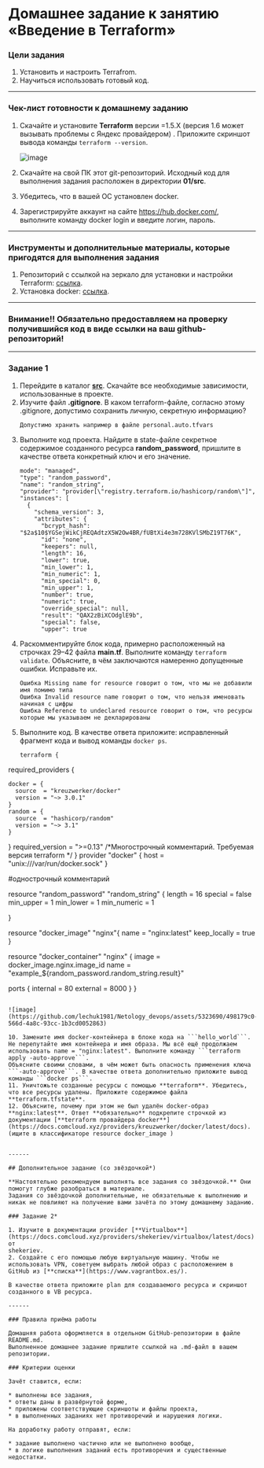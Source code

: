 # Домашнее задание к занятию «Введение в Terraform»

### Цели задания

1. Установить и настроить Terrafrom.
2. Научиться использовать готовый код.

------

### Чек-лист готовности к домашнему заданию

1. Скачайте и установите **Terraform** версии =1.5.Х (версия 1.6 может вызывать проблемы с Яндекс провайдером) . Приложите скриншот вывода команды ```terraform --version```.
   
   ![image](https://github.com/lechuk1981/Netology_devops/assets/5323690/c89afe9c-4b2e-4b52-95a7-d36c5a091a03)
   
3. Скачайте на свой ПК этот git-репозиторий. Исходный код для выполнения задания расположен в директории **01/src**.
4. Убедитесь, что в вашей ОС установлен docker.
5. Зарегистрируйте аккаунт на сайте https://hub.docker.com/, выполните команду docker login и введите логин, пароль.

------

### Инструменты и дополнительные материалы, которые пригодятся для выполнения задания

1. Репозиторий с ссылкой на зеркало для установки и настройки Terraform: [ссылка](https://github.com/netology-code/devops-materials).
2. Установка docker: [ссылка](https://docs.docker.com/engine/install/ubuntu/). 
------
### Внимание!! Обязательно предоставляем на проверку получившийся код в виде ссылки на ваш github-репозиторий!
------

### Задание 1

1. Перейдите в каталог [**src**](https://github.com/netology-code/ter-homeworks/tree/main/01/src). Скачайте все необходимые зависимости, использованные в проекте. 
2. Изучите файл **.gitignore**. В каком terraform-файле, согласно этому .gitignore, допустимо сохранить личную, секретную информацию?
      ```
      Допустимо хранить например в файле personal.auto.tfvars
      ```
4. Выполните код проекта. Найдите  в state-файле секретное содержимое созданного ресурса **random_password**, пришлите в качестве ответа конкретный ключ и его значение.
      ```
      mode": "managed",
      "type": "random_password",
      "name": "random_string",
      "provider": "provider[\"registry.terraform.io/hashicorp/random\"]",
      "instances": [
        {
          "schema_version": 3,
          "attributes": {
            "bcrypt_hash": "$2a$10$YGSejWikCjREQAdtzX5W2Ow4BR/fUBtXi4e3m728KVlSMbZ19T76K",
            "id": "none",
            "keepers": null,
            "length": 16,
            "lower": true,
            "min_lower": 1,
            "min_numeric": 1,
            "min_special": 0,
            "min_upper": 1,
            "number": true,
            "numeric": true,
            "override_special": null,
            "result": "QAX2zBiXCOdglE9b",
            "special": false,
            "upper": true
      ```
6. Раскомментируйте блок кода, примерно расположенный на строчках 29–42 файла **main.tf**.
Выполните команду ```terraform validate```. Объясните, в чём заключаются намеренно допущенные ошибки. Исправьте их.
   ```
   Ошибка Missing name for resource говорит о том, что мы не добавили имя помимо типа
   Ошибка Invalid resource name говорит о том, что нельзя именовать начиная с цифры
   Ошибка Reference to undeclared resource говорит о том, что ресурсы которые мы указываем не декларированы 
   ```
8. Выполните код. В качестве ответа приложите: исправленный фрагмент кода и вывод команды ```docker ps```.
   ```
   terraform {
  required_providers {

    docker = {
      source  = "kreuzwerker/docker"
      version = "~> 3.0.1"
    }
    random = {
      source  = "hashicorp/random"
      version = "~> 3.1"
    }
  }
  required_version = ">=0.13" /*Многострочный комментарий.
 Требуемая версия terraform */
}
provider "docker" {
   host = "unix:///var/run/docker.sock"
}

#однострочный комментарий

resource "random_password" "random_string" {
  length      = 16
  special     = false
  min_upper   = 1
  min_lower   = 1
  min_numeric = 1

}


resource "docker_image" "nginx"{
  name         = "nginx:latest"
  keep_locally = true
}

resource "docker_container" "nginx" {
  image = docker_image.nginx.image_id
  name  = "example_${random_password.random_string.result}"

  ports {
    internal = 80
    external = 8000
  }
}
   ```

![image](https://github.com/lechuk1981/Netology_devops/assets/5323690/498179c0-566d-4a8c-93cc-1b3cd0052863)

10. Замените имя docker-контейнера в блоке кода на ```hello_world```. Не перепутайте имя контейнера и имя образа. Мы всё ещё продолжаем использовать name = "nginx:latest". Выполните команду ```terraform apply -auto-approve```.
Объясните своими словами, в чём может быть опасность применения ключа  ```-auto-approve```. В качестве ответа дополнительно приложите вывод команды ```docker ps```.
11. Уничтожьте созданные ресурсы с помощью **terraform**. Убедитесь, что все ресурсы удалены. Приложите содержимое файла **terraform.tfstate**. 
12. Объясните, почему при этом не был удалён docker-образ **nginx:latest**. Ответ **обязательно** подкрепите строчкой из документации [**terraform провайдера docker**](https://docs.comcloud.xyz/providers/kreuzwerker/docker/latest/docs).  (ищите в классификаторе resource docker_image )


------

## Дополнительное задание (со звёздочкой*)

**Настоятельно рекомендуем выполнять все задания со звёздочкой.** Они помогут глубже разобраться в материале.   
Задания со звёздочкой дополнительные, не обязательные к выполнению и никак не повлияют на получение вами зачёта по этому домашнему заданию. 

### Задание 2*

1. Изучите в документации provider [**Virtualbox**](https://docs.comcloud.xyz/providers/shekeriev/virtualbox/latest/docs) от 
shekeriev.
2. Создайте с его помощью любую виртуальную машину. Чтобы не использовать VPN, советуем выбрать любой образ с расположением в GitHub из [**списка**](https://www.vagrantbox.es/).

В качестве ответа приложите plan для создаваемого ресурса и скриншот созданного в VB ресурса. 

------

### Правила приёма работы

Домашняя работа оформляется в отдельном GitHub-репозитории в файле README.md.   
Выполненное домашнее задание пришлите ссылкой на .md-файл в вашем репозитории.

### Критерии оценки

Зачёт ставится, если:

* выполнены все задания,
* ответы даны в развёрнутой форме,
* приложены соответствующие скриншоты и файлы проекта,
* в выполненных заданиях нет противоречий и нарушения логики.

На доработку работу отправят, если:

* задание выполнено частично или не выполнено вообще,
* в логике выполнения заданий есть противоречия и существенные недостатки. 
